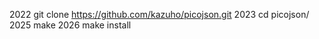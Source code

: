  2022  git clone https://github.com/kazuho/picojson.git
 2023  cd picojson/
 2025  make
 2026  make install